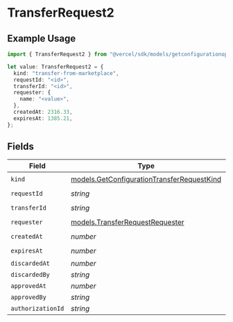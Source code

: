 # TransferRequest2

## Example Usage

```typescript
import { TransferRequest2 } from "@vercel/sdk/models/getconfigurationop.js";

let value: TransferRequest2 = {
  kind: "transfer-from-marketplace",
  requestId: "<id>",
  transferId: "<id>",
  requester: {
    name: "<value>",
  },
  createdAt: 2316.33,
  expiresAt: 1385.21,
};
```

## Fields

| Field                                                                                          | Type                                                                                           | Required                                                                                       | Description                                                                                    |
| ---------------------------------------------------------------------------------------------- | ---------------------------------------------------------------------------------------------- | ---------------------------------------------------------------------------------------------- | ---------------------------------------------------------------------------------------------- |
| `kind`                                                                                         | [models.GetConfigurationTransferRequestKind](../models/getconfigurationtransferrequestkind.md) | :heavy_check_mark:                                                                             | N/A                                                                                            |
| `requestId`                                                                                    | *string*                                                                                       | :heavy_check_mark:                                                                             | N/A                                                                                            |
| `transferId`                                                                                   | *string*                                                                                       | :heavy_check_mark:                                                                             | N/A                                                                                            |
| `requester`                                                                                    | [models.TransferRequestRequester](../models/transferrequestrequester.md)                       | :heavy_check_mark:                                                                             | N/A                                                                                            |
| `createdAt`                                                                                    | *number*                                                                                       | :heavy_check_mark:                                                                             | N/A                                                                                            |
| `expiresAt`                                                                                    | *number*                                                                                       | :heavy_check_mark:                                                                             | N/A                                                                                            |
| `discardedAt`                                                                                  | *number*                                                                                       | :heavy_minus_sign:                                                                             | N/A                                                                                            |
| `discardedBy`                                                                                  | *string*                                                                                       | :heavy_minus_sign:                                                                             | N/A                                                                                            |
| `approvedAt`                                                                                   | *number*                                                                                       | :heavy_minus_sign:                                                                             | N/A                                                                                            |
| `approvedBy`                                                                                   | *string*                                                                                       | :heavy_minus_sign:                                                                             | N/A                                                                                            |
| `authorizationId`                                                                              | *string*                                                                                       | :heavy_minus_sign:                                                                             | N/A                                                                                            |